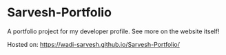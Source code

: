 # Sarvesh-Portfolio

A portfolio project for my developer profile.
See more on the website itself!

Hosted on:
https://wadi-sarvesh.github.io/Sarvesh-Portfolio/
